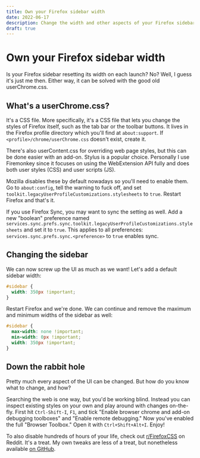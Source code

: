 ```yaml
---
title: Own your Firefox sidebar width
date: 2022-06-17
description: Change the width and other aspects of your Firefox sidebar using userChrome.css.
draft: true
---
```


# Own your Firefox sidebar width

Is your Firefox sidebar resetting its width on each launch? No? Well, I guess it's just me then. Either way, it can be solved with the good old userChrome.css. 

## What's a userChrome.css?

It's a CSS file. More specifically, it's a CSS file that lets you change the styles of Firefox itself, such as the tab bar or the toolbar buttons. It lives in the Firefox profile directory which you'll find at `about:support`. If `<profile>/chrome/userChrome.css` doesn't exist, create it.

There's also userContent.css for overriding web page styles, but this can be done easier with an add-on. Stylus is a popular choice. Personally I use Firemonkey since it focuses on using the WebExtension API fully and does both user styles (CSS) and user scripts (JS).

Mozilla disables these by default nowadays so you'll need to enable them. Go to `about:config`, tell the warning to fuck off, and set `toolkit.legacyUserProfileCustomizations.stylesheets` to `true`. Restart Firefox and that's it. 

If you use Firefox Sync, you may want to sync the setting as well. Add a new "boolean" preference named `services.sync.prefs.sync.toolkit.legacyUserProfileCustomizations.stylesheets` and set it to `true`. This applies to all preferences: `services.sync.prefs.sync.<preference>` to `true` enables sync.

## Changing the sidebar

We can now screw up the UI as much as we want! Let's add a default sidebar width:

```css
#sidebar {
  width: 350px !important;
}
```

Restart Firefox and we're done. We can continue and remove the maximum and minimum widths of the sidebar as well:

```css
#sidebar {
  max-width: none !important;
  min-width: 0px !important;
  width: 350px !important;
}
```

## Down the rabbit hole

Pretty much every aspect of the UI can be changed. But how do you know what to change, and how?

Searching the web is one way, but you'd be working blind. Instead you can inspect existing styles on your own and play around with changes on-the-fly. First hit `Ctrl-Shift-I`, `F1`, and tick "Enable browser chrome and add-on debugging toolboxes" and "Enable remote debugging." Now you've enabled the full "Browser Toolbox." Open it with `Ctrl+Shift+Alt+I`. Enjoy!

To also disable hundreds of hours of your life, check out [r/FirefoxCSS](https://reddit.com/r/FirefoxCSS) on Reddit. It's a treat. My own tweaks are less of a treat, but nonetheless available [on GitHub](https://github.com/dnordstrom/dotfiles/tree/main/config/firefox).
